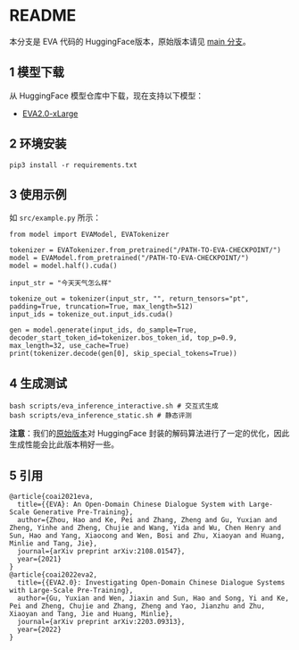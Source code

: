 # README

本分支是 EVA 代码的 HuggingFace版本，原始版本请见 [main 分支](https://github.com/thu-coai/EVA/tree/main)。

## 1 模型下载

从 HuggingFace 模型仓库中下载，现在支持以下模型：
+ [EVA2.0-xLarge](https://huggingface.co/thu-coai/EVA2.0-xlarge)

## 2 环境安装

```[bash]
pip3 install -r requirements.txt
```

## 3 使用示例

如 `src/example.py` 所示：

```[python]
from model import EVAModel, EVATokenizer

tokenizer = EVATokenizer.from_pretrained("/PATH-TO-EVA-CHECKPOINT/")
model = EVAModel.from_pretrained("/PATH-TO-EVA-CHECKPOINT/")
model = model.half().cuda()

input_str = "今天天气怎么样"

tokenize_out = tokenizer(input_str, "", return_tensors="pt", padding=True, truncation=True, max_length=512)
input_ids = tokenize_out.input_ids.cuda()

gen = model.generate(input_ids, do_sample=True, decoder_start_token_id=tokenizer.bos_token_id, top_p=0.9, max_length=32, use_cache=True)
print(tokenizer.decode(gen[0], skip_special_tokens=True))
```

## 4 生成测试

```[bash]
bash scripts/eva_inference_interactive.sh # 交互式生成
bash scripts/eva_inference_static.sh # 静态评测
```

**注意**：我们的[原始版本](https://github.com/thu-coai/EVA/tree/main)对 HuggingFace 封装的解码算法进行了一定的优化，因此生成性能会比此版本稍好一些。

## 5 引用

```
@article{coai2021eva,
  title={{EVA}: An Open-Domain Chinese Dialogue System with Large-Scale Generative Pre-Training},
  author={Zhou, Hao and Ke, Pei and Zhang, Zheng and Gu, Yuxian and Zheng, Yinhe and Zheng, Chujie and Wang, Yida and Wu, Chen Henry and Sun, Hao and Yang, Xiaocong and Wen, Bosi and Zhu, Xiaoyan and Huang, Minlie and Tang, Jie},
  journal={arXiv preprint arXiv:2108.01547},
  year={2021}
}
@article{coai2022eva2,
  title={{EVA2.0}: Investigating Open-Domain Chinese Dialogue Systems with Large-Scale Pre-Training},
  author={Gu, Yuxian and Wen, Jiaxin and Sun, Hao and Song, Yi and Ke, Pei and Zheng, Chujie and Zhang, Zheng and Yao, Jianzhu and Zhu, Xiaoyan and Tang, Jie and Huang, Minlie},
  journal={arXiv preprint arXiv:2203.09313},
  year={2022}
}
```